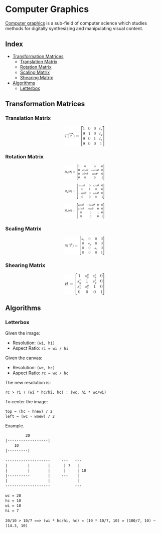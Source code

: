 # Computer Graphics

[Computer graphics](https://en.wikipedia.org/wiki/Computer_graphics_(computer_science)) is a sub-field of computer science which studies methods for digitally synthesizing and manipulating visual content.

## Index

* [Transformation Matrices](#transformation-matrices)
  * [Translation Matrix](#translation-matrix)
  * [Rotation Matrix](#rotation-matrix)
  * [Scaling Matrix](#scaling-matrix)
  * [Shearing Matrix](#shearing-matrix)
* [Algorithms](#algorithms)
  * [Letterbox](#letterbox)

## Transformation Matrices

### Translation Matrix

<p align="center"><img align="center" width="25%" height="25%" src="translation_matrix.svg"></p>

### Rotation Matrix

<p align="center"><img align="center" width="25%" height="25%" src="rotationx_matrix.svg"></p>
<p align="center"><img align="center" width="25%" height="25%" src="rotationy_matrix.svg"></p>
<p align="center"><img align="center" width="25%" height="25%" src="rotationz_matrix.svg"></p>

### Scaling Matrix

<p align="center"><img align="center" width="25%" height="25%" src="scaling_matrix.svg"></p>

### Shearing Matrix

<p align="center"><img align="center" width="25%" height="25%" src="shearing_matrix.svg"></p>

## Algorithms

### Letterbox

Given the image:
* Resolution: `(wi, hi)`
* Aspect Ratio:  `ri = wi / hi`

Given the canvas:
* Resolution: `(wc, hc)`
* Aspect Ratio: `rc = wc / hc`

The new resolution is:
```
rc > ri ? (wi * hc/hi, hc) : (wc, hi * wc/wi)
```

To center the image:
```
top = (hc - hnew) / 2
left = (wc - wnew) / 2
```

Example.
```
         20
|------------------|
    10
|---------|

--------------------     ---   ---
|         |        |      | 7   |
|         |        |      |     | 10
|----------        |     ---    |
|                  |            |
--------------------           ---

wc = 20
hc = 10
wi = 10
hi = 7

20/10 > 10/7 ==> (wi * hc/hi, hc) = (10 * 10/7, 10) = (100/7, 10) ~ (14.3, 10)
```
